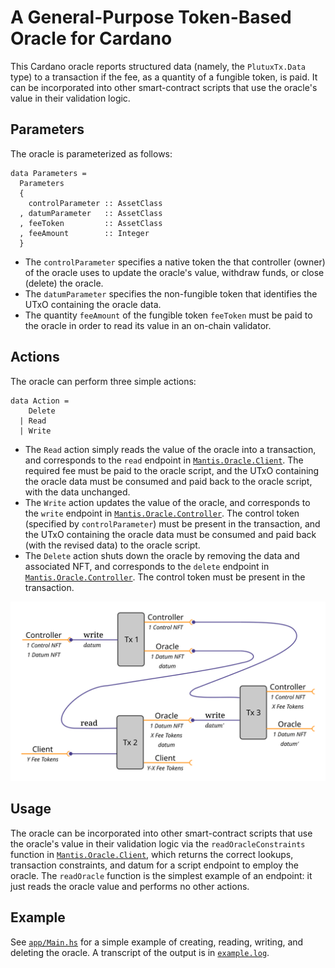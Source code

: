 A General-Purpose Token-Based Oracle for Cardano
================================================

This Cardano oracle reports structured data (namely, the `PlutuxTx.Data` type) to a transaction if the fee, as a quantity of a fungible token, is paid. It can be incorporated into other smart-contract scripts that use the oracle's value in their validation logic.


Parameters
----------

The oracle is parameterized as follows:

    data Parameters =
      Parameters
      {
        controlParameter :: AssetClass
      , datumParameter   :: AssetClass
      , feeToken         :: AssetClass
      , feeAmount        :: Integer
      }

*   The `controlParameter` specifies a native token the that controller (owner) of the oracle uses to update the oracle's value, withdraw funds, or close (delete) the oracle.
*   The `datumParameter` specifies the non-fungible token that identifies the UTxO containing the oracle data.
*   The quantity `feeAmount` of the fungible token `feeToken` must be paid to the oracle in order to read its value in an on-chain validator.


Actions
-------

The oracle can perform three simple actions:

    data Action =
        Delete
      | Read
      | Write

*   The `Read` action simply reads the value of the oracle into a transaction, and corresponds to the `read` endpoint in [`Mantis.Oracle.Client`](src/Mantis/Oracle/Client.hs). The required fee must be paid to the oracle script, and the UTxO containing the oracle data must be consumed and paid back to the oracle script, with the data unchanged.
*   The `Write` action updates the value of the oracle, and corresponds to the `write` endpoint in [`Mantis.Oracle.Controller`](src/Mantis/Oracle/Controller.hs). The control token (specified by `controlParameter`) must be present in the transaction, and the UTxO containing the oracle data must be consumed and paid back (with the revised data) to the oracle script.
*   The `Delete` action shuts down the oracle by removing the data and associated NFT, and corresponds to the `delete` endpoint in [`Mantis.Oracle.Controller`](src/Mantis/Oracle/Controller.hs). The control token must be present in the transaction.

![Example transactions using the oracle.](transactions.png)


Usage
-----

The oracle can be incorporated into other smart-contract scripts that use the oracle's value in their validation logic via the `readOracleConstraints` function in [`Mantis.Oracle.Client`](src/Mantis/Oracle/Client.hs), which returns the correct lookups, transaction constraints, and datum for a script endpoint to employ the oracle. The `readOracle` function is the simplest example of an endpoint: it just reads the oracle value and performs no other actions.


Example
-------

See [`app/Main.hs`](app/Main.hs) for a simple example of creating, reading, writing, and deleting the oracle. A transcript of the output is in [`example.log`](example.log).
